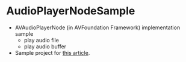 # AudioPlayerNodeSample
- AVAudioPlayerNode (in AVFoundation Framework) implementation sample
    - play audio file
    - play audio buffer
- Sample project for [this article](http://dev.classmethod.jp/smartphone/ios-8-avaudioplayernode/).
